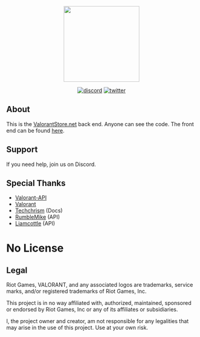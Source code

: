 <p align="center">
  <img src="https://s3.valorantstore.net/img/vslogo400x400.png" height="200">
</p>
<p align="center">
<a href="https://discord.gg/4zrQDW9PNq"><img src="https://img.shields.io/badge/Discord-Lunac%231111-%237289DA?style=flat&logo=discord" alt="discord"/></a>
<a href="https://twitter.com/lunac_dev"><img src="https://img.shields.io/badge/Twitter-@lunac_dev-%231DA1F2?style=flat&logo=twitter" alt="twitter"/></a>
<br/>

## About
This is the [ValorantStore.net](https://valorantstore.net/) back end. Anyone can see the code. The front end can be found [here](https://github.com/Lunac-dev/valorant-store-frontend).

## Support
If you need help, join us on Discord.

## Special Thanks
- [Valorant-API](https://github.com/Valorant-API)
- [Valorant](https://playvalorant.com/)
- [Techchrism](https://github.com/techchrism/valorant-api-docs) (Docs)
- [RumbleMike](https://github.com/RumbleMike/ValorantClientAPI) (API)
- [Liamcottle](https://github.com/liamcottle/valorant.js) (API)

# No License

## Legal
Riot Games, VALORANT, and any associated logos are trademarks, service marks, and/or registered trademarks of Riot Games, Inc.

This project is in no way affiliated with, authorized, maintained, sponsored or endorsed by Riot Games, Inc or any of its affiliates or subsidiaries.

I, the project owner and creator, am not responsible for any legalities that may arise in the use of this project. Use at your own risk.
